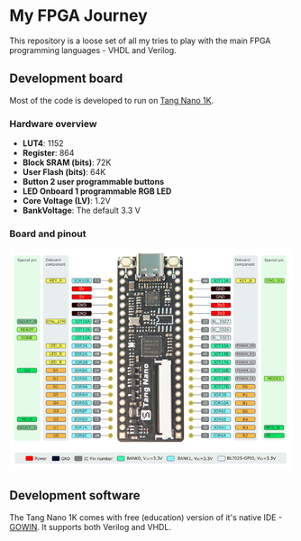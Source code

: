# My FPGA Journey

This repository is a loose set of all my tries to play with the main FPGA programming languages - VHDL and Verilog.

## Development board

Most of the code is developed to run on [Tang Nano 1K](https://wiki.sipeed.com/hardware/en/tang/Tang-Nano-1K/Nano-1k.html).

### Hardware overview

- **LUT4**: 1152
- **Register**: 864
- **Block SRAM (bits)**: 72K
- **User Flash (bits)**: 64K
- **Button 2 user programmable buttons**
- **LED Onboard 1 programmable RGB LED**
- **Core Voltage (LV)**: 1.2V
- **BankVoltage**: The default 3.3 V


### Board and pinout

![TN1K](./Tang%20Nano%201K.png)

## Development software

The Tang Nano 1K comes with free (education) version of it's native IDE - [GOWIN](https://www.gowinsemi.com/en/). It supports both Verilog and VHDL.